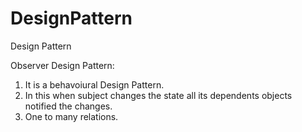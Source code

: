 # DesignPattern
Design Pattern

Observer Design Pattern:

1. It is a behavoiural Design Pattern.
2. In this when subject changes the state all its dependents objects notified the changes.
3. One to many relations.
